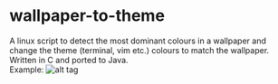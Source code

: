 # wallpaper-to-theme
A linux script to detect the most dominant colours in a wallpaper and change the theme (terminal, vim etc.) colours to match the wallpaper. Written in C and ported to Java.   
Example:
![alt tag](https://github.com/AlbertFaust/wallpaper-to-theme/blob/master/example.jpg)
